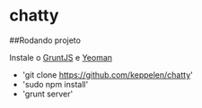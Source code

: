 chatty
======

##Rodando projeto

Instale o [GruntJS](http://gruntjs.com/) e [Yeoman](http://yeoman.io/index.html)

* 'git clone https://github.com/keppelen/chatty'
* 'sudo npm install'
* 'grunt server'
